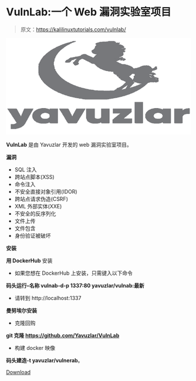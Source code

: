 # VulnLab:一个 Web 漏洞实验室项目

> 原文：<https://kalilinuxtutorials.com/vulnlab/>

[![](img/f9204d48c106f5ba84aa2bed465874e1.png)](https://blogger.googleusercontent.com/img/a/AVvXsEh9ZY8Ny3qXJL8HXl8tTT3h19aSPzlW-RMl6XeA8Hyvt5voUEj97E8Hy5CdLMlqzUrwL9a4sVqYOphgvr3D2hcOMUPqDQ-M_J1DLpmIiSbLzi3QYwwVnzzL_t8FoZGQoB2QyVNzRbjfWKW9AY0KVU64TeUtkGQ8NNVeBKBVE1meNprerQRMCsMk6bwx=s728)

**VulnLab** 是由 Yavuzlar 开发的 web 漏洞实验室项目。

**漏洞**

*   SQL 注入
*   跨站点脚本(XSS)
*   命令注入
*   不安全直接对象引用(IDOR)
*   跨站点请求伪造(CSRF)
*   XML 外部实体(XXE)
*   不安全的反序列化
*   文件上传
*   文件包含
*   身份验证被破坏

**安装**

**用 DockerHub** 安装

*   如果您想在 DockerHub 上安装，只需键入以下命令

**码头运行–名称 vulnab-d-p 1337:80 yavuzlar/vulnab:最新**

*   请转到 http://localhost:1337

**曼努埃尔安装**

*   克隆回购

**git 克隆 https://github.com/Yavuzlar/VulnLab**

*   构建 docker 映像

**码头建造-t yavuzlar/vulnerab**。

[Download](https://github.com/Yavuzlar/VulnLab)
